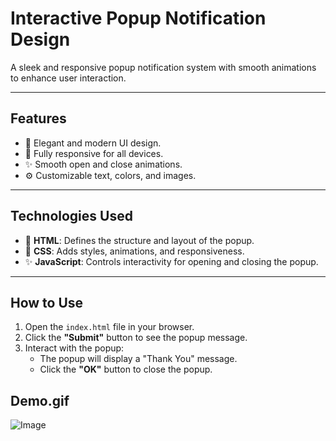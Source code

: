 # Interactive Popup Notification Design

A sleek and responsive popup notification system with smooth animations to enhance user interaction.

---

## Features
- 🌟 Elegant and modern UI design.
- 🚀 Fully responsive for all devices.
- ✨ Smooth open and close animations.
- ⚙️ Customizable text, colors, and images.

---

## Technologies Used
- 🎨 **HTML**: Defines the structure and layout of the popup.
- 🎨 **CSS**: Adds styles, animations, and responsiveness.
- ✨ **JavaScript**: Controls interactivity for opening and closing the popup.

---

## How to Use

1. Open the `index.html` file in your browser.
2. Click the **"Submit"** button to see the popup message.
3. Interact with the popup:
   - The popup will display a "Thank You" message.
   - Click the **"OK"** button to close the popup.


## Demo.gif

![Image](https://github.com/user-attachments/assets/22ab23a6-2160-455e-8bb5-6548b2fa3356)
